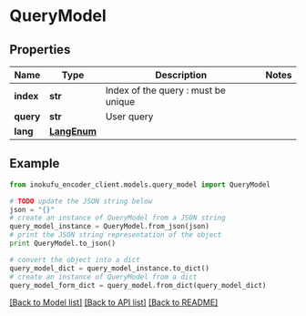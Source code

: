 # QueryModel


## Properties
Name | Type | Description | Notes
------------ | ------------- | ------------- | -------------
**index** | **str** | Index of the query : must be unique | 
**query** | **str** | User query | 
**lang** | [**LangEnum**](LangEnum.md) |  | 

## Example

```python
from inokufu_encoder_client.models.query_model import QueryModel

# TODO update the JSON string below
json = "{}"
# create an instance of QueryModel from a JSON string
query_model_instance = QueryModel.from_json(json)
# print the JSON string representation of the object
print QueryModel.to_json()

# convert the object into a dict
query_model_dict = query_model_instance.to_dict()
# create an instance of QueryModel from a dict
query_model_form_dict = query_model.from_dict(query_model_dict)
```
[[Back to Model list]](../README.md#documentation-for-models) [[Back to API list]](../README.md#documentation-for-api-endpoints) [[Back to README]](../README.md)


